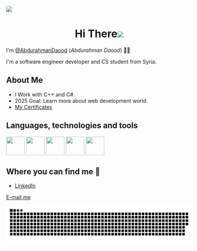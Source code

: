 <!-- ![](https://komarev.com/ghpvc/?username=maamounhajnajeeb&style=for-the-badge) -->

<a href="https://github.com/elMeniwy">
<!--  <img width="100%" height="auto" src="https://i.imgur.com/iXuL1HG.png" height="175px"/> -->
 <img src="https://github.githubassets.com/images/modules/site/social-cards/github-social.png" />
</a>

<h1 align="center">Hi There<img src="https://raw.githubusercontent.com/MartinHeinz/MartinHeinz/master/wave.gif" width="30px">
</h1>

I'm [@AbdurahmanDaood](https://github.com/AbdurahmanDaood) (*Abdurahman Daood*) 🙋‍♂️

I'm a software engineer developer and CS student from Syria.

## About Me
* I Work with C++ and C#.
* 2025 Goal: Learn more about web development world.
* [My Certificates](https://github.com/AbdurahmanDaood/Certificates)


## Languages, technologies and tools
<div sytle="display: flex; flex-direction: row">
          <img src="https://cdn.jsdelivr.net/gh/devicons/devicon@latest/icons/visualstudio/visualstudio-original.svg" width="50px" height="50px"/>
          <img src="https://cdn.jsdelivr.net/gh/devicons/devicon@latest/icons/git/git-original.svg" width="50px" height="50px" />
          <img src="https://cdn.jsdelivr.net/gh/devicons/devicon@latest/icons/cplusplus/cplusplus-original.svg" width="50px" height="50px" />
          <img src="https://cdn.jsdelivr.net/gh/devicons/devicon@latest/icons/csharp/csharp-original.svg" width="50px" height="50px" />
          <img src="https://cdn.jsdelivr.net/gh/devicons/devicon@latest/icons/github/github-original.svg"  width="50px" height="50px" />
</div>


## Where you can find me 👀
- [LinkedIn](https://www.linkedin.com/in/abdurahman-daood)

[E-mail me](abd.daood.2002@gmail.com "Abdurahman's email")


<img src="https://raw.githubusercontent.com/pythondeveloper6/pythondeveloper6/output/snake.svg" alt="Snake animation" />
